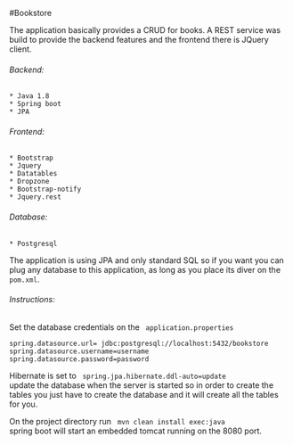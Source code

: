 #Bookstore

The application basically provides a CRUD for books. A REST service was build to provide the backend features and the frontend there is JQuery client.

###### Backend:
	* Java 1.8
	* Spring boot
	* JPA
###### Frontend:
	* Bootstrap
	* Jquery 
	* Datatables 
	* Dropzone
	* Bootstrap-notify
	* Jquery.rest
	
###### Database:
	* Postgresql
The application is using JPA and only standard SQL so if you want you can plug any database to this application, as long as you place its diver on the <code>pom.xml</code>.
	

###### Instructions:

Set the database credentials on the <code> application.properties </code></pre>  
<pre><code>spring.datasource.url= jdbc:postgresql://localhost:5432/bookstore
spring.datasource.username=username
spring.datasource.password=password</code></pre>

Hibernate is set to <code> spring.jpa.hibernate.ddl-auto=update </code> update the database when the server is started so in order to create the tables you just have to create the database and it will create all the tables for you. 

On the project directory run <code> mvn clean install exec:java </code> spring boot will start an embedded tomcat running on the 8080 port. 
